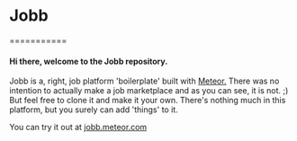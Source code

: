 <h1>Jobb</h1>
===========

<h4>Hi there, welcome to the Jobb repository.</h4>
Jobb is a, right, job platform 'boilerplate' built with <a href="http://meteor.com">Meteor.</a> There was no intention to actually make a job marketplace and as you can see, it is not. ;) But feel free to clone it and make it your own. There's nothing much in this platform, but you surely can add 'things' to it.

You can try it out at <a href="http://jobb.meteor.com">jobb.meteor.com</a>
